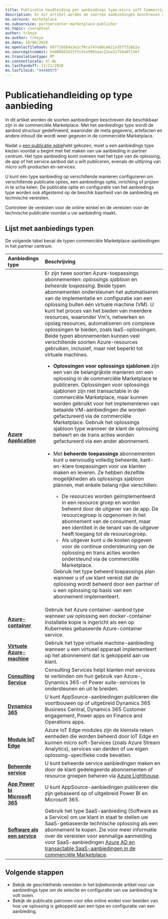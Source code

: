 ```yaml
---
title: Publicatie handleiding per aanbiedings type-micro soft Commercial Marketplace
description: In dit artikel worden de soorten aanbiedingen beschreven die beschikbaar zijn in de micro soft Commercial Marketplace.
ms.service: marketplace
ms.subservice: partnercenter-marketplace-publisher
ms.topic: conceptual
author: trkeya
ms.author: trkeya
ms.date: 10/06/2020
ms.openlocfilehash: 897f16d84a3e1cf0ca747e90ce621a35ff326b2a
ms.sourcegitcommit: b4880683d23f5c91e9901eac22ea31f50a0f116f
ms.translationtype: MT
ms.contentlocale: nl-NL
ms.lasthandoff: 11/11/2020
ms.locfileid: "94488975"
---
```

# <a name="publishing-guide-by-offer-type"></a>Publicatiehandleiding op type aanbieding

In dit artikel worden de soorten aanbiedingen beschreven die beschikbaar zijn in de commerciële Marketplace. Met het *aanbiedings type* wordt de aanbod structuur gedefinieerd, waaronder de meta gegevens, artefacten en andere inhoud die wordt weer gegeven in de commerciële Marketplace.

Nadat u [een publicatie optie](determine-your-listing-type.md)hebt gekozen, moet u een aanbiedings type kiezen voordat u begint met het maken van uw aanbieding in partner centrum. Het type aanbieding komt overeen met het type van de oplossing, de app of het service aanbod dat u wilt publiceren, evenals de uitlijning van micro soft-producten en-services.

U kunt één type aanbieding op verschillende manieren configureren om verschillende publicatie opties, een aanbiedings optie, inrichting of prijzen in te scha kelen. De publicatie optie en configuratie van het aanbiedings type worden ook afgestemd op de beschik baarheid van de aanbieding en technische vereisten.

Controleer de vereisten voor de online winkel en de vereisten voor de technische publicatie voordat u uw aanbieding maakt.

## <a name="list-of-offer-types"></a>Lijst met aanbiedings typen

De volgende tabel bevat de typen commerciële Marketplace-aanbiedingen in het partner centrum.

| **Aanbiedings type**    | **Beschrijving**  |
| :------------------- | :-------------------|
| [**Azure Application**](plan-azure-application-offer.md) | Er zijn twee soorten Azure-toepassings abonnementen: _oplossings sjabloon_ en _beheerde toepassing_. Beide typen abonnementen ondersteunen het automatiseren van de implementatie en configuratie van een oplossing buiten één virtuele machine (VM). U kunt het proces van het bieden van meerdere resources, waaronder Vm's, netwerken en opslag resources, automatiseren om complexe oplossingen te bieden, zoals IaaS-oplossingen. Beide typen abonnementen kunnen veel verschillende soorten Azure-resources gebruiken, inclusief, maar niet beperkt tot virtuele machines.<ul><li>**Oplossingen voor oplossings sjablonen** zijn een van de belangrijkste manieren om een oplossing in de commerciële Marketplace te publiceren. Oplossingen voor oplossings sjablonen zijn niet transactable in de commerciële Marketplace, maar kunnen worden gebruikt voor het implementeren van betaalde VM-aanbiedingen die worden gefactureerd via de commerciële Marketplace. Gebruik het oplossings sjabloon type wanneer de klant de oplossing beheert en de trans acties worden gefactureerd via een ander abonnement.</li><br><li>Met **beheerde toepassings** abonnementen kunt u eenvoudig volledig beheerde, kant-en-klare toepassingen voor uw klanten maken en leveren. Ze hebben dezelfde mogelijkheden als oplossings sjabloon plannen, met enkele belang rijke verschillen:</li><ul><li> De resources worden geïmplementeerd in een resource groep en worden beheerd door de uitgever van de app. De resourcegroep is opgenomen in het abonnement van de consument, maar een identiteit in de tenant van de uitgever heeft toegang tot de resourcegroep.</li><li>Als uitgever kunt u de kosten opgeven voor de continue ondersteuning van de oplossing en trans acties worden ondersteund via de commerciële Marketplace.</li></ul>Gebruik het type beheerd toepassings plan wanneer u of uw klant vereist dat de oplossing wordt beheerd door een partner of u een oplossing op basis van een abonnement implementeert.</ul> |
| [**Azure-container**](marketplace-containers.md) | Gebruik het Azure container-aanbod type wanneer uw oplossing een docker-container installatie kopie is ingericht als een op Kubernetes gebaseerde Azure-container service. |
| [**Virtuele Azure-machine**](marketplace-virtual-machines.md) | Gebruik het type virtuele machine-aanbieding wanneer u een virtueel apparaat implementeert op het abonnement dat is gekoppeld aan uw klant. |
| [**Consulting Service**](consulting-services.md) | Consulting Services helpt klanten met services te verbinden om hun gebruik van Azure-, Dynamics 365-of Power suite-services te ondersteunen en uit te breiden.|
| [**Dynamics 365**](appsource-offer-publishing-guide.md) | U kunt AppSource-aanbiedingen publiceren die voortbouwen op of uitgebreid Dynamics 365 Business Central, Dynamics 365 Customer engagement, Power apps en Finance and Operations apps.|
| [**Module IoT Edge**](iot-edge-module.md) | Azure IoT Edge modules zijn de kleinste reken eenheden die worden beheerd door IoT Edge en kunnen micro soft-Services (zoals Azure Stream Analytics), services van derden of uw eigen oplossing-specifieke code bevatten. |
| [**Beheerde service**](partner-center-portal/create-new-managed-service-offer.md) | U kunt beheerde service aanbiedingen maken en door de klant gedelegeerde abonnementen of resource groepen beheren via [Azure Lighthouse](../lighthouse/overview.md).|
| [**App Power bi** <br/> **Microsoft 365**](appsource-offer-publishing-guide.md) | U kunt AppSource-aanbiedingen publiceren die zijn gebaseerd op of uitgebreid Power BI en Microsoft 365.|
| [**Software als een service**](plan-saas-offer.md) | Gebruik het type SaaS-aanbieding (Software as a Service) om uw klant in staat te stellen uw SaaS-gebaseerde technische oplossing als een abonnement te kopen. Zie voor meer informatie over de vereisten voor eenmalige aanmelding voor SaaS-aanbiedingen [Azure AD en transactable SaaS-aanbiedingen in de commerciële Marketplace](azure-ad-saas.md). |


## <a name="next-steps"></a>Volgende stappen

- Bekijk de geschiktheids vereisten in het bijbehorende artikel voor uw aanbiedings type om de selectie en configuratie van uw aanbieding te volt ooien.
- Bekijk de publicatie patronen voor elke online winkel voor beelden van hoe uw oplossing is gekoppeld aan een type en configuratie van een aanbieding.